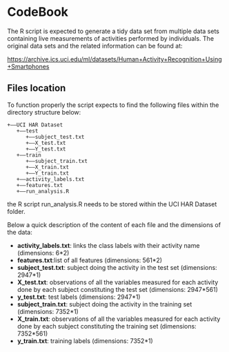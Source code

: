 # CodeBook

The R script is expected to generate a tidy data set from multiple data sets containing live measurements of activities performed by individuals. The original data sets and the related information can be found at:

https://archive.ics.uci.edu/ml/datasets/Human+Activity+Recognition+Using+Smartphones


## Files location

To function properly the script expects to find the following files within the directory structure below:

```
+——UCI HAR Dataset
   +——test
      +——subject_test.txt
      +——X_test.txt
      +——Y_test.txt
   +——train
      +——subject_train.txt
      +——X_train.txt
      +——Y_train.txt  
   +——activity_labels.txt
   +——features.txt
   +——run_analysis.R 
```

the R script run_analysis.R needs to be stored within the UCI HAR Dataset folder. 

Below a quick description of the content of each file and the dimensions of the data:

* **activity_labels.txt**: links the class labels with their activity name (dimensions: 6*2)
* **features.txt**:list of all features (dimensions: 561*2)
* **subject_test.txt**: subject doing the activity in the test set (dimensions: 2947*1)
* **X_test.txt**: observations of all the variables measured for each activity done by each subject constituting the test set (dimensions: 2947*561)
* **y_test.txt**: test labels (dimensions: 2947*1)
* **subject_train.txt**: subject doing the activity in the training set (dimensions: 7352*1)
* **X_train.txt**: observations of all the variables measured for each activity done by each subject constituting the training set (dimensions: 7352*561)
* **y_train.txt**: training labels (dimensions: 7352*1)

